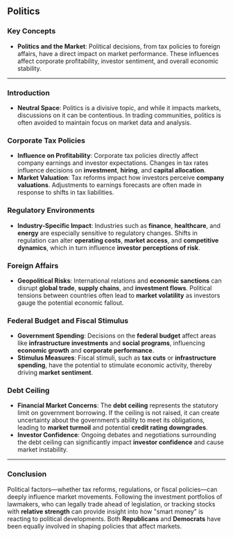 ## Politics

### Key Concepts
- **Politics and the Market**: Political decisions, from tax policies to foreign affairs, have a direct impact on market performance. These influences affect corporate profitability, investor sentiment, and overall economic stability.
---
### Introduction
- **Neutral Space**: Politics is a divisive topic, and while it impacts markets, discussions on it can be contentious. In trading communities, politics is often avoided to maintain focus on market data and analysis.
### Corporate Tax Policies
- **Influence on Profitability**: Corporate tax policies directly affect company earnings and investor expectations. Changes in tax rates influence decisions on **investment**, **hiring**, and **capital allocation**.
- **Market Valuation**: Tax reforms impact how investors perceive **company valuations**. Adjustments to earnings forecasts are often made in response to shifts in tax liabilities.
### Regulatory Environments
- **Industry-Specific Impact**: Industries such as **finance**, **healthcare**, and **energy** are especially sensitive to regulatory changes. Shifts in regulation can alter **operating costs**, **market access**, and **competitive dynamics**, which in turn influence **investor perceptions of risk**.
### Foreign Affairs
- **Geopolitical Risks**: International relations and **economic sanctions** can disrupt **global trade**, **supply chains**, and **investment flows**. Political tensions between countries often lead to **market volatility** as investors gauge the potential economic fallout.
### Federal Budget and Fiscal Stimulus
- **Government Spending**: Decisions on the **federal budget** affect areas like **infrastructure investments** and **social programs**, influencing **economic growth** and **corporate performance**.
- **Stimulus Measures**: Fiscal stimuli, such as **tax cuts** or **infrastructure spending**, have the potential to stimulate economic activity, thereby driving **market sentiment**.
### Debt Ceiling
- **Financial Market Concerns**: The **debt ceiling** represents the statutory limit on government borrowing. If the ceiling is not raised, it can create uncertainty about the government’s ability to meet its obligations, leading to **market turmoil** and potential **credit rating downgrades**.
- **Investor Confidence**: Ongoing debates and negotiations surrounding the debt ceiling can significantly impact **investor confidence** and cause market instability.
---
### Conclusion
Political factors—whether tax reforms, regulations, or fiscal policies—can deeply influence market movements. Following the investment portfolios of lawmakers, who can legally trade ahead of legislation, or tracking stocks with **relative strength** can provide insight into how "smart money" is reacting to political developments. Both **Republicans** and **Democrats** have been equally involved in shaping policies that affect markets.

